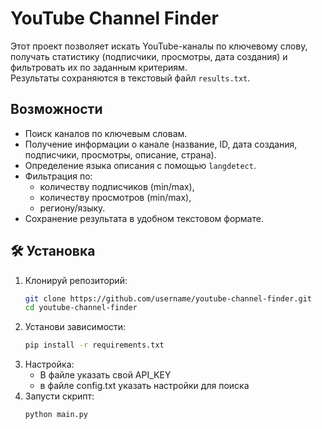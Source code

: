 # YouTube Channel Finder

Этот проект позволяет искать YouTube-каналы по ключевому слову, получать статистику (подписчики, просмотры, дата создания) и фильтровать их по заданным критериям.  
Результаты сохраняются в текстовый файл `results.txt`.

## Возможности
- Поиск каналов по ключевым словам.
- Получение информации о канале (название, ID, дата создания, подписчики, просмотры, описание, страна).
- Определение языка описания с помощью `langdetect`.
- Фильтрация по:
  - количеству подписчиков (min/max),
  - количеству просмотров (min/max),
  - региону/языку.
- Сохранение результата в удобном текстовом формате.

## 🛠 Установка

1. Клонируй репозиторий:
    ```bash
   git clone https://github.com/username/youtube-channel-finder.git
   cd youtube-channel-finder
2. Установи зависимости:
    ```bash
    pip install -r requirements.txt
3. Настройка:
    - В файле указать свой API_KEY
    - в файле config.txt указать настройки для поиска
4. Запусти скрипт:
    ```
    python main.py
